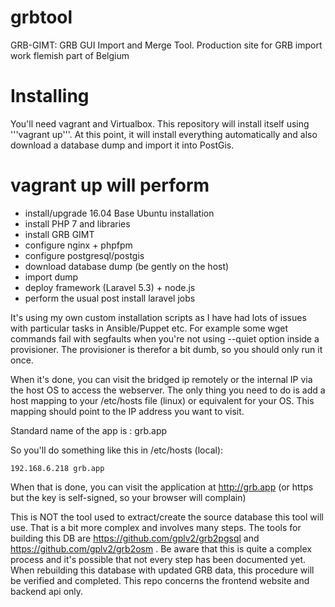# grbtool
GRB-GIMT: GRB GUI Import and Merge Tool.  Production site for GRB import work flemish part of Belgium

# Installing
You'll need vagrant and Virtualbox.  This repository will install itself using '''vagrant up'''.   At this point, it will install everything automatically and also download a database dump and import it into PostGis.

# vagrant up will perform

 - install/upgrade 16.04 Base Ubuntu installation
 - install PHP 7 and libraries
 - install GRB GIMT
 - configure nginx + phpfpm
 - configure postgresql/postgis
 - download database dump (be gently on the host)
 - import dump
 - deploy framework (Laravel 5.3) + node.js
 - perform the usual post install laravel jobs
 
 It's using my own custom installation scripts as I have had lots of issues with particular tasks in Ansible/Puppet etc.  For example some wget commands fail with segfaults when you're not using --quiet option inside a provisioner.  The provisioner is therefor a bit dumb, so you should only run it once.

When it's done, you can visit the bridged ip remotely or the internal IP via the host OS to access the webserver.  The only thing you need to do is add a host mapping to your /etc/hosts file (linux) or equivalent for your OS.
This mapping should point to the IP address you want to visit.

Standard name of the app is : grb.app

So you'll do something like this in /etc/hosts (local):

    192.168.6.218 grb.app

When that is done, you can visit the application at http://grb.app  (or https but the key is self-signed, so your browser will complain)

This is NOT the tool used to extract/create the source database this tool will use.  That is a bit more complex and involves many steps. The tools for building this DB are https://github.com/gplv2/grb2pgsql and  https://github.com/gplv2/grb2osm .  Be aware that this is quite a complex process and it's possible that not every step has been documented yet.  When rebuilding this database with updated GRB data, this procedure will be verified and completed.  This repo concerns the frontend website and backend api only.

